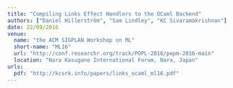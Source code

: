 ```yaml
---
title: "Compiling Links Effect Handlers to the OCaml Backend"
authors: ["Daniel Hillerström", "Sam Lindley", "KC Sivaramakrishnan"]
date: 22/09/2016
venue:
  name: "the ACM SIGPLAN Workshop on ML"
  short-name: "ML16"
  url: "http://conf.researchr.org/track/POPL-2016/pepm-2016-main"
  location: "Nara Kasugano International Forum, Nara, Japan"
urls:
  pdf: "http://kcsrk.info/papers/links_ocaml_ml16.pdf"
---
```


